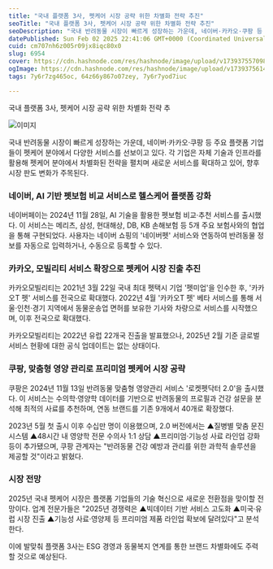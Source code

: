 ```yaml
---
title: "국내 플랫폼 3사, 펫케어 시장 공략 위한 차별화 전략 추진"
seoTitle: "국내 플랫폼 3사, 펫케어 시장 공략 위한 차별화 전략 추진"
seoDescription: "국내 반려동물 시장이 빠르게 성장하는 가운데, 네이버·카카오·쿠팡 등 주요 플랫폼 기업들이 펫케어 분야에서 다양한 서비스를 선보이고 있다."
datePublished: Sun Feb 02 2025 22:41:06 GMT+0000 (Coordinated Universal Time)
cuid: cm707nh6z005r09jx8iqc80x0
slug: 6954
cover: https://cdn.hashnode.com/res/hashnode/image/upload/v1739375570985/47937929-8ffc-4504-a627-e641b37a2a88.webp
ogImage: https://cdn.hashnode.com/res/hashnode/image/upload/v1739375614274/7a992809-e46d-40b1-a333-8bce4e0f0037.webp
tags: 7y6r7zg465oc, 64z66y867o07zey, 7y6r7yod7iuc

---
```



국내 플랫폼 3사, 펫케어 시장 공략 위한 차별화 전략 추

![이미지](https://cdn.hashnode.com/res/hashnode/image/upload/v1739261937585/02739bde-66bc-4990-802e-e6f468bb9c9c.jpeg)

국내 반려동물 시장이 빠르게 성장하는 가운데, 네이버·카카오·쿠팡 등 주요 플랫폼 기업들이 펫케어 분야에서 다양한 서비스를 선보이고 있다. 각 기업은 자체 기술과 인프라를 활용해 펫케어 분야에서 차별화된 전략을 펼치며 새로운 서비스를 확대하고 있어, 향후 시장 판도 변화가 주목된다.

### 네이버, AI 기반 펫보험 비교 서비스로 헬스케어 플랫폼 강화

네이버페이는 2024년 11월 28일, AI 기술을 활용한 펫보험 비교·추천 서비스를 출시했다. 이 서비스는 메리츠, 삼성, 현대해상, DB, KB 손해보험 등 5개 주요 보험사와의 협업을 통해 구현되었다. 사용자는 네이버 쇼핑의 '네이버펫' 서비스와 연동하여 반려동물 정보를 자동으로 입력하거나, 수동으로 등록할 수 있다.

### 카카오, 모빌리티 서비스 확장으로 펫케어 시장 진출 추진

카카오모빌리티는 2021년 3월 22일 국내 최대 펫택시 기업 '펫미업'을 인수한 후, '카카오T 펫' 서비스를 전국으로 확대했다. 2022년 4월 '카카오T 펫' 베타 서비스를 통해 서울·인천·경기 지역에서 동물운송업 면허를 보유한 기사와 차량으로 서비스를 시작했으며, 이후 전국으로 확대했다.

카카오모빌리티는 2022년 유럽 22개국 진출을 발표했으나, 2025년 2월 기준 글로벌 서비스 현황에 대한 공식 업데이트는 없는 상태이다.

### 쿠팡, 맞춤형 영양 관리로 프리미엄 펫케어 시장 공략

쿠팡은 2024년 11월 13일 반려동물 맞춤형 영양관리 서비스 '로켓펫닥터 2.0'을 출시했다. 이 서비스는 수의학·영양학 데이터를 기반으로 반려동물의 프로필과 건강 설문을 분석해 최적의 사료를 추천하며, 연동 브랜드를 기존 9개에서 40개로 확장했다.

2023년 5월 첫 출시 이후 수십만 명이 이용했으며, 2.0 버전에서는 ▲질병별 맞춤 문진 시스템 ▲48시간 내 영양학 전문 수의사 1:1 상담 ▲프리미엄·기능성 사료 라인업 강화 등이 추가됐으며, 쿠팡 관계자는 "반려동물 건강 예방과 관리를 위한 과학적 솔루션을 제공할 것"이라고 밝혔다.

### 시장 전망

2025년 국내 펫케어 시장은 플랫폼 기업들의 기술 혁신으로 새로운 전환점을 맞이할 전망이다. 업계 전문가들은 "2025년 경쟁력은 ▲빅데이터 기반 서비스 고도화 ▲미국·유럽 시장 진출 ▲기능성 사료·영양제 등 프리미엄 제품 라인업 확보에 달려있다"고 분석한다.

이에 발맞춰 플랫폼 3사는 ESG 경영과 동물복지 연계를 통한 브랜드 차별화에도 주력할 것으로 예상된다.